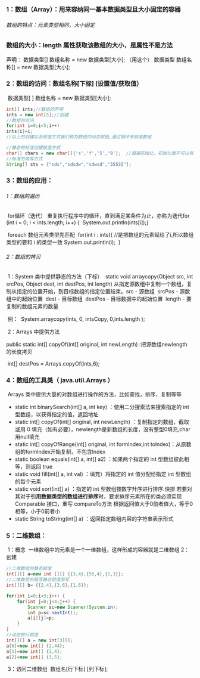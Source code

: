 ### 1：数组（Array）：用来容纳同一基本数据类型且大小固定的容器

###### 数组的特点：元素类型相同，大小固定

### 数组的大小：length 属性获取该数组的大小，是属性不是方法

声明：  数据类型[] 数组名称 = new 数据类型[大小]; （用这个）
      	   数据类型 数组名称[] = new 数据类型[大小];

### 2：数组的访问：数组名称[下标]     (设置值/获取值）

​	数据类型[ ]  数组名称 = new 数据类型[大小];

```java
int[] ints;//数组的声明
ints = new int[5];//创建
//数组的访问
for(int i=0;i<5;i++)
ints[i]=i;
//以上的创建以及赋值方式我们称为数组的动态赋值,通过循环来赋值数组

//静态的标准创建赋值方式
char[] chars = new char[]{'s','f','5','9'};  //直接初始化，初始化就不可以有要求数字
//标准的简写方式
String[] sts = {"sds","sdsdw","sdwsd","35535"};
```

### 3：数组的应用：

###### 1：数组的遍历

​		for循环（迭代） 重复执行程序中的循环，直到满足某条件为止，亦称为迭代
​		for (int i = 0; i < ints.length; i++) {
​			System.out.println(ints[i]);
​		}

​	foreach  数组元素类型先匹配
​	for(int i : ints){ //是把数组的元素赋给了i,所以数组类型的要和 i 的类型一致
​		System.out.println(i);
​	}

###### 2：数组的拷贝

​	1：System 类中提供静态的方法（下标）
​		static void arraycopy(Object src, int srcPos, Object dest, int destPos, int length) 
​      			从指定源数组中复制一个数组，复制从指定的位置开始，到目标数组的指定位置结束。
​			src - 源数组
​			srcPos - 源数组中的起始位置
​			dest - 目标数组
​			destPos - 目标数据中的起始位置
​			length - 要复制的数组元素的数量 

​	例：
​		System.arraycopy(ints, 0, intsCopy, 0,ints.length );

​	2：Arrays 中提供方法 

public static int[] copyOf(int[] original, int newLength)  :把源数组newlength 的长度拷贝

​		int[] destPos = Arrays.copyOf(ints,6);



### 4：数组的工具类（ java.util.Arrays ）

​	Arrays 类中提供大量的对数组进行操作的方法，比如查找，排序，复制等等

- static int binarySearch(int[] a, int key)  ：使用二分搜索法来搜索指定的 int 型数组，以获得指定的值，返回地址
- static int[] copyOf(int[] original, int newLength) ：复制指定的数组，截取或用 0 填充（如有必要），newlength是新数组的长度，没有整型0填充,char用null填充
- static int[] copyOfRange(int[] original, int formIndex,int tolndex)：从原数组的formIndex开始复制，不包含lndex
- static boolean equals(int[] a, int[] a2) ：如果两个指定的 int 型数组彼此相等，则返回 true
- static void fill(int[] a, int val) ：填充）将指定的 int 值分配给指定 int 型数组的每个元素
- static void sort(int[] a) ：指定的 int 型数组按数字升序进行排序.快排
  若要对其对于**引用数据类型的数组进行排序**时，要求排序元素所在的类必须实现 Comparable 接口，重写 compareTo方法
  根据返回值大于0前者值大，等于0相等，小于0前者小
- static String toString(int[] a) ：返回指定数组内容的字符串表示形式

### 5：二维数组：

​	1：概念
​		一维数组中的元素是一个一维数组，这样形成的容器就是二维数组
​	2：创建

```java
//二维数组的静态赋值
int[][] a=new int [][] {{3,4},{56,4},{1,3}};
//二维数组的简写静态赋值简写
int[][] b= {{2,4},{3,6},{1,6}};

for(int i=0;i<3;i++) {
	for(int j=0;j<4;j++) {
		Scanner sc=new Scanner(System.in);
		int p=sc.nextInt();
		a[i][j]=p;
	}
}
//动态按行赋值
int[][] a = new int[3][];
a[0]=new int[] {2,44};
a[1]=new int[] {2,4};
a[2]=new int[] {3,5};
```

​	3：访问二维数组
​		数组名[行下标] [列下标];